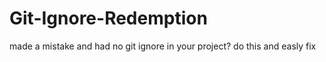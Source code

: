 # Git-Ignore-Redemption
made a mistake and had no git ignore in your project? do this and easly fix
